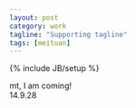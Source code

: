 ```yaml
---
layout: post
category: work
tagline: "Supporting tagline"
tags: [meituan]
---
```

{% include JB/setup %}

mt, I am coming!    
                14.9.28

